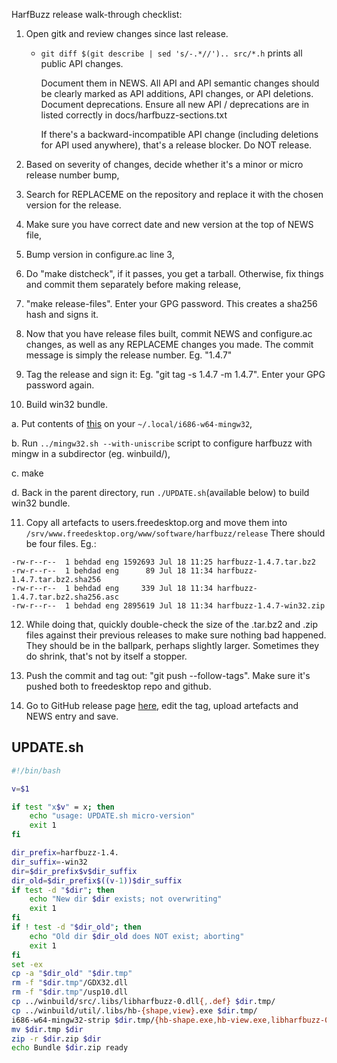 HarfBuzz release walk-through checklist:

1. Open gitk and review changes since last release.

   * `git diff $(git describe | sed 's/-.*//').. src/*.h` prints all public API
     changes.

     Document them in NEWS.  All API and API semantic changes should be clearly
     marked as API additions, API changes, or API deletions.  Document
     deprecations.  Ensure all new API / deprecations are in listed correctly in
     docs/harfbuzz-sections.txt

     If there's a backward-incompatible API change (including deletions for API
     used anywhere), that's a release blocker.  Do NOT release.

2. Based on severity of changes, decide whether it's a minor or micro release
   number bump,

3. Search for REPLACEME on the repository and replace it with the chosen version
   for the release.

4. Make sure you have correct date and new version at the top of NEWS file,

5. Bump version in configure.ac line 3,

6. Do "make distcheck", if it passes, you get a tarball.
   Otherwise, fix things and commit them separately before making release,

7. "make release-files".  Enter your GPG password.  This creates a sha256 hash
   and signs it.

8. Now that you have release files built, commit NEWS and configure.ac changes,
   as well as any REPLACEME changes you made.  The commit message is simply the
   release number.  Eg. "1.4.7"

9. Tag the release and sign it: Eg. "git tag -s 1.4.7 -m 1.4.7".  Enter your
   GPG password again.

10. Build win32 bundle.

   a. Put contents of [this](https://drive.google.com/open?id=0B3_fQkxDZZXXbWltRGd5bjVrUDQ) on your `~/.local/i686-w64-mingw32`,

   b. Run `../mingw32.sh --with-uniscribe` script to configure harfbuzz with mingw
   in a subdirector (eg. winbuild/),

   c. make

   d. Back in the parent directory, run `./UPDATE.sh`(available below) to build win32
      bundle.

11. Copy all artefacts to users.freedesktop.org and move them into
    `/srv/www.freedesktop.org/www/software/harfbuzz/release` There should be four
    files.  Eg.:
 ```
-rw-r--r--  1 behdad eng 1592693 Jul 18 11:25 harfbuzz-1.4.7.tar.bz2
-rw-r--r--  1 behdad eng      89 Jul 18 11:34 harfbuzz-1.4.7.tar.bz2.sha256
-rw-r--r--  1 behdad eng     339 Jul 18 11:34 harfbuzz-1.4.7.tar.bz2.sha256.asc
-rw-r--r--  1 behdad eng 2895619 Jul 18 11:34 harfbuzz-1.4.7-win32.zip
```

12. While doing that, quickly double-check the size of the .tar.bz2 and .zip
    files against their previous releases to make sure nothing bad happened.
    They should be in the ballpark, perhaps slightly larger.  Sometimes they
    do shrink, that's not by itself a stopper.

13. Push the commit and tag out: "git push --follow-tags".  Make sure it's
    pushed both to freedesktop repo and github.

14. Go to GitHub release page [here](https://github.com/harfbuzz/harfbuzz/releases),
    edit the tag, upload artefacts and NEWS entry and save.


## UPDATE.sh
```bash
#!/bin/bash

v=$1

if test "x$v" = x; then
	echo "usage: UPDATE.sh micro-version"
	exit 1
fi

dir_prefix=harfbuzz-1.4.
dir_suffix=-win32
dir=$dir_prefix$v$dir_suffix
dir_old=$dir_prefix$((v-1))$dir_suffix
if test -d "$dir"; then
	echo "New dir $dir exists; not overwriting"
	exit 1
fi
if ! test -d "$dir_old"; then
	echo "Old dir $dir_old does NOT exist; aborting"
	exit 1
fi
set -ex
cp -a "$dir_old" "$dir.tmp"
rm -f "$dir.tmp"/GDX32.dll
rm -f "$dir.tmp"/usp10.dll
cp ../winbuild/src/.libs/libharfbuzz-0.dll{,.def} $dir.tmp/
cp ../winbuild/util/.libs/hb-{shape,view}.exe $dir.tmp/
i686-w64-mingw32-strip $dir.tmp/{hb-shape.exe,hb-view.exe,libharfbuzz-0.dll}
mv $dir.tmp $dir
zip -r $dir.zip $dir
echo Bundle $dir.zip ready
```

